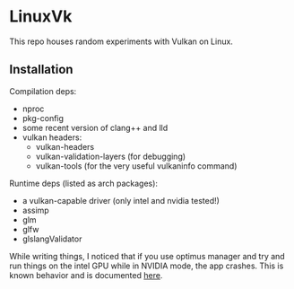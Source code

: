 # LinuxVk
This repo houses random experiments with Vulkan on Linux.
## Installation
Compilation deps:
 - nproc
 - pkg-config
 - some recent version of clang++ and lld
 - vulkan headers:
   - vulkan-headers
   - vulkan-validation-layers (for debugging)
   - vulkan-tools (for the very useful vulkaninfo command)

Runtime deps (listed as arch packages):
 - a vulkan-capable driver (only intel and nvidia tested!)
 - assimp
 - glm
 - glfw
 - glslangValidator

While writing things, I noticed that if you use optimus manager and try and run things on the intel GPU while in NVIDIA mode, the app crashes.  This is known behavior and is documented [here](https://github.com/Askannz/optimus-manager/wiki/FAQ,-common-issues,-troubleshooting).
